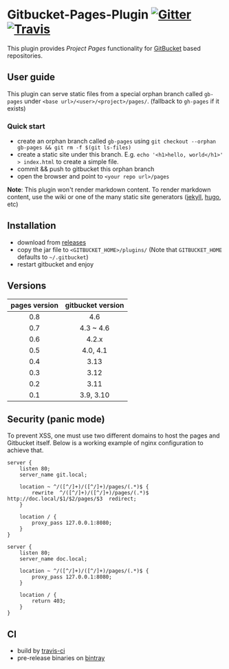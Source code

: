 
# Gitbucket-Pages-Plugin [![Gitter](https://img.shields.io/gitter/room/gitbucket/gitbucket.js.svg?style=flat-square)](https://gitter.im/gitbucket/gitbucket) [![Travis](https://img.shields.io/travis/yaroot/gitbucket-pages-plugin.svg?style=flat-square)](https://travis-ci.org/yaroot/gitbucket-pages-plugin)

This plugin provides *Project Pages* functionality for
[GitBucket](https://github.com/gitbucket/gitbucket) based repositories.

## User guide

This plugin can serve static files from a special orphan branch called `gb-pages` under
`<base url>/<user>/<project>/pages/`. (fallback to `gh-pages` if it exists)

### Quick start

- create an orphan branch called `gb-pages` using `git checkout --orphan gb-pages && git rm -f $(git ls-files)`
- create a static site under this branch. E.g. `echo '<h1>hello, world</h1>' > index.html` to create a simple file.
- commit && push to gitbucket this orphan branch
- open the browser and point to `<your repo url>/pages`

**Note**: This plugin won't render markdown content. To render markdown content, use the wiki or one of the many static
site generators ([jekyll](http://jekyllrb.com/), [hugo](https://gohugo.io/), etc)

## Installation

- download from [releases](https://github.com/yaroot/gitbucket-pages-plugin/releases)
- copy the jar file to `<GITBUCKET_HOME>/plugins/` (Note that `GITBUCKET_HOME` defaults to `~/.gitbucket`)
- restart gitbucket and enjoy

## Versions

| pages version | gitbucket version |
|     :---:     |       :---:       |
| 0.8           | 4.6               |
| 0.7           | 4.3 ~ 4.6         |
| 0.6           | 4.2.x             |
| 0.5           | 4.0, 4.1          |
| 0.4           | 3.13              |
| 0.3           | 3.12              |
| 0.2           | 3.11              |
| 0.1           | 3.9, 3.10         |


## Security (panic mode)

To prevent XSS, one must use two different domains to host the pages and
Gitbucket itself. Below is a working example of nginx configuration to achieve that.

```
server {
    listen 80;
    server_name git.local;

    location ~ ^/([^/]+)/([^/]+)/pages/(.*)$ {
        rewrite  ^/([^/]+)/([^/]+)/pages/(.*)$  http://doc.local/$1/$2/pages/$3  redirect;
    }

    location / {
        proxy_pass 127.0.0.1:8080;
    }
}

server {
    listen 80;
    server_name doc.local;

    location ~ ^/([^/]+)/([^/]+)/pages/(.*)$ {
        proxy_pass 127.0.0.1:8080;
    }

    location / {
        return 403;
    }
}
```

## CI

- build by [travis-ci](https://travis-ci.org/yaroot/gitbucket-pages-plugin)
- pre-release binaries on [bintray](https://dl.bintray.com/yaroot/gitbucket-pages-plugin/gitbucket/)


